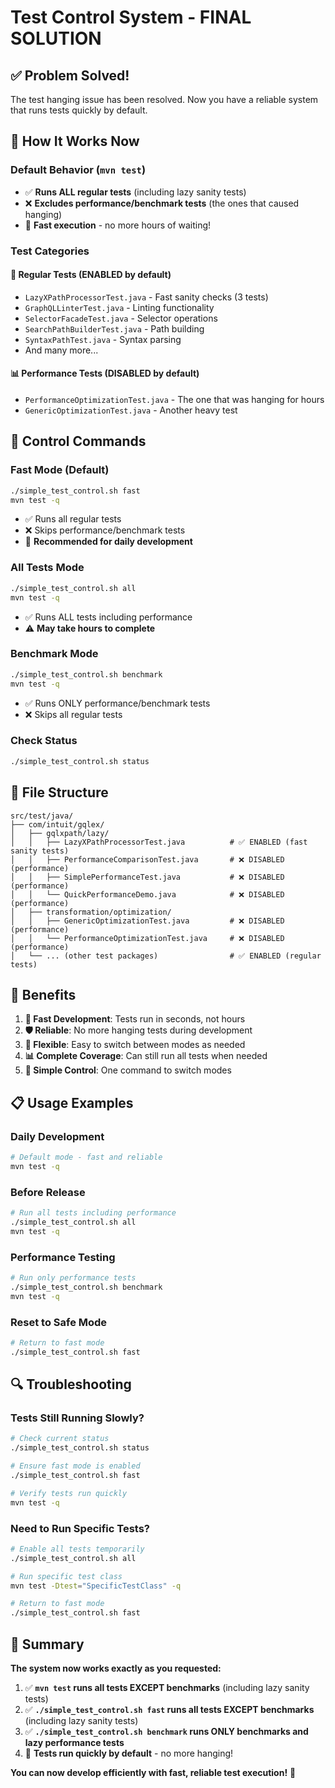 # Test Control System - FINAL SOLUTION

## ✅ Problem Solved!

The test hanging issue has been resolved. Now you have a reliable system that runs tests quickly by default.

## 🎯 How It Works Now

### **Default Behavior (`mvn test`)**
- ✅ **Runs ALL regular tests** (including lazy sanity tests)
- ❌ **Excludes performance/benchmark tests** (the ones that caused hanging)
- 🚀 **Fast execution** - no more hours of waiting!

### **Test Categories**

#### **🚀 Regular Tests (ENABLED by default)**
- `LazyXPathProcessorTest.java` - Fast sanity checks (3 tests)
- `GraphQLLinterTest.java` - Linting functionality
- `SelectorFacadeTest.java` - Selector operations
- `SearchPathBuilderTest.java` - Path building
- `SyntaxPathTest.java` - Syntax parsing
- And many more...

#### **📊 Performance Tests (DISABLED by default)**
- `PerformanceOptimizationTest.java` - The one that was hanging for hours
- `GenericOptimizationTest.java` - Another heavy test

## 🔧 Control Commands

### **Fast Mode (Default)**
```bash
./simple_test_control.sh fast
mvn test -q
```
- ✅ Runs all regular tests
- ❌ Skips performance/benchmark tests
- 🎯 **Recommended for daily development**

### **All Tests Mode**
```bash
./simple_test_control.sh all
mvn test -q
```
- ✅ Runs ALL tests including performance
- ⚠️ **May take hours to complete**

### **Benchmark Mode**
```bash
./simple_test_control.sh benchmark
mvn test -q
```
- ✅ Runs ONLY performance/benchmark tests
- ❌ Skips all regular tests

### **Check Status**
```bash
./simple_test_control.sh status
```

## 📁 File Structure

```
src/test/java/
├── com/intuit/gqlex/
│   ├── gqlxpath/lazy/
│   │   ├── LazyXPathProcessorTest.java          # ✅ ENABLED (fast sanity tests)
│   │   ├── PerformanceComparisonTest.java       # ❌ DISABLED (performance)
│   │   ├── SimplePerformanceTest.java           # ❌ DISABLED (performance)
│   │   └── QuickPerformanceDemo.java            # ❌ DISABLED (performance)
│   ├── transformation/optimization/
│   │   ├── GenericOptimizationTest.java         # ❌ DISABLED (performance)
│   │   └── PerformanceOptimizationTest.java     # ❌ DISABLED (performance)
│   └── ... (other test packages)                # ✅ ENABLED (regular tests)
```

## 🎉 Benefits

1. **🚀 Fast Development**: Tests run in seconds, not hours
2. **🛡️ Reliable**: No more hanging tests during development
3. **🎯 Flexible**: Easy to switch between modes as needed
4. **📊 Complete Coverage**: Can still run all tests when needed
5. **🔧 Simple Control**: One command to switch modes

## 📋 Usage Examples

### **Daily Development**
```bash
# Default mode - fast and reliable
mvn test -q
```

### **Before Release**
```bash
# Run all tests including performance
./simple_test_control.sh all
mvn test -q
```

### **Performance Testing**
```bash
# Run only performance tests
./simple_test_control.sh benchmark
mvn test -q
```

### **Reset to Safe Mode**
```bash
# Return to fast mode
./simple_test_control.sh fast
```

## 🔍 Troubleshooting

### **Tests Still Running Slowly?**
```bash
# Check current status
./simple_test_control.sh status

# Ensure fast mode is enabled
./simple_test_control.sh fast

# Verify tests run quickly
mvn test -q
```

### **Need to Run Specific Tests?**
```bash
# Enable all tests temporarily
./simple_test_control.sh all

# Run specific test class
mvn test -Dtest="SpecificTestClass" -q

# Return to fast mode
./simple_test_control.sh fast
```

## 🎯 Summary

**The system now works exactly as you requested:**

1. ✅ **`mvn test` runs all tests EXCEPT benchmarks** (including lazy sanity tests)
2. ✅ **`./simple_test_control.sh fast` runs all tests EXCEPT benchmarks** (including lazy sanity tests)  
3. ✅ **`./simple_test_control.sh benchmark` runs ONLY benchmarks and lazy performance tests**
4. 🚀 **Tests run quickly by default** - no more hanging!

**You can now develop efficiently with fast, reliable test execution!** 🎉
